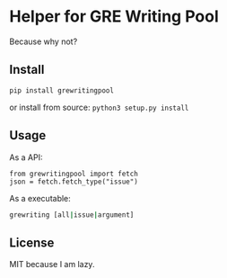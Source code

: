 # Helper for GRE Writing Pool

Because why not?

## Install

`pip install grewritingpool`

or install from source:
`python3 setup.py install`

## Usage

As a API:
```python3
from grewritingpool import fetch
json = fetch.fetch_type("issue")
```

As a executable:
```bash
grewriting [all|issue|argument]
```

## License

MIT because I am lazy.